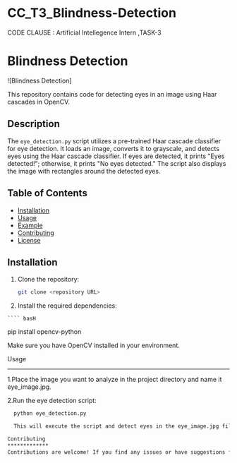 # CC_T3_Blindness-Detection
CODE CLAUSE : Artificial Intellegence Intern ,TASK-3
# Blindness Detection

![Blindness Detection]

This repository contains code for detecting eyes in an image using Haar cascades in OpenCV.

## Description

The `eye_detection.py` script utilizes a pre-trained Haar cascade classifier for eye detection. It loads an image, converts it to grayscale, and detects eyes using the Haar cascade classifier. If eyes are detected, it prints "Eyes detected!"; otherwise, it prints "No eyes detected." The script also displays the image with rectangles around the detected eyes.

## Table of Contents

- [Installation](#installation)
- [Usage](#usage)
- [Example](#example)
- [Contributing](#contributing)
- [License](#license)

## Installation

1. Clone the repository:

   ```bash
   git clone <repository URL>
   
  2. Install the required dependencies:

    ```` basH
   pip install opencv-python
   
   Make sure you have OpenCV installed in your environment.

   Usage
   ********
   1.Place the image you want to analyze in the project directory and name it eye_image.jpg.

   2.Run the eye detection script:

   ```Bash
     python eye_detection.py

     This will execute the script and detect eyes in the eye_image.jpg file.

Contributing
*************
Contributions are welcome! If you find any issues or have suggestions for improvements, feel free to open an issue or submit a pull request. 


  
